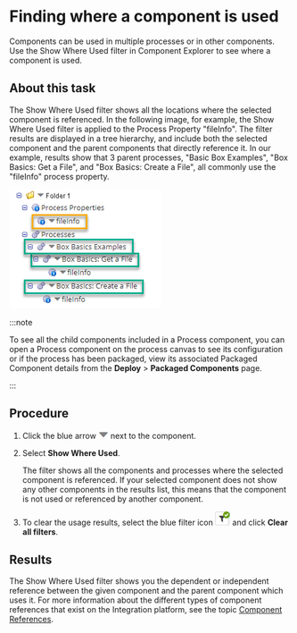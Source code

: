 # Finding where a component is used

<head>
  <meta name="guidename" content="Integration"/>
  <meta name="context" content="GUID-7f30a40d-1c3e-4b7d-b748-f958cacf1b0f"/>
</head>


Components can be used in multiple processes or in other components. Use the Show Where Used filter in Component Explorer to see where a component is used.

## About this task

The Show Where Used filter shows all the locations where the selected component is referenced. In the following image, for example, the Show Where Used filter is applied to the Process Property "fileInfo". The filter results are displayed in a tree hierarchy, and include both the selected component and the parent components that directly reference it. In our example, results show that 3 parent processes, "Basic Box Examples", "Box Basics: Get a File", and "Box Basics: Create a File", all commonly use the "fileInfo" process property.

![The Show Where Used filter shows results for the Process Property "fileInfo".](../Images/img-int-Show_Where_Used_filter_4cbfc615-c3bd-4263-98a7-5d9141cb8f34.png)

:::note

To see all the child components included in a Process component, you can open a Process component on the process canvas to see its configuration or if the process has been packaged, view its associated Packaged Component details from the **Deploy** \> **Packaged Components** page.

:::

## Procedure

1.  Click the blue arrow **![icon](../Images/main-ic-arrow-blue-down-16=GUID-CA79043B-869E-4C8B-A46E-5D4D4FA1DBEE=1=en-us=Low_ee257e3c-4362-486e-b1f1-4d613b679c4c.jpg)** next to the component.

2.  Select **Show Where Used**.

    The filter shows all the components and processes where the selected component is referenced. If your selected component does not show any other components in the results list, this means that the component is not used or referenced by another component.

3.  To clear the usage results, select the blue filter icon **![icon](../Images/main-ic-filter-checked_d64331c4-cbcd-420b-962d-9c7b33c254fc.jpg)** and click **Clear all filters**.

## Results

The Show Where Used filter shows you the dependent or independent reference between the given component and the parent component which uses it. For more information about the different types of component references that exist on the Integration platform, see the topic [Component References](int-Component_references_8d7cf9db-2716-4301-b8d8-46eb9f055999.md).